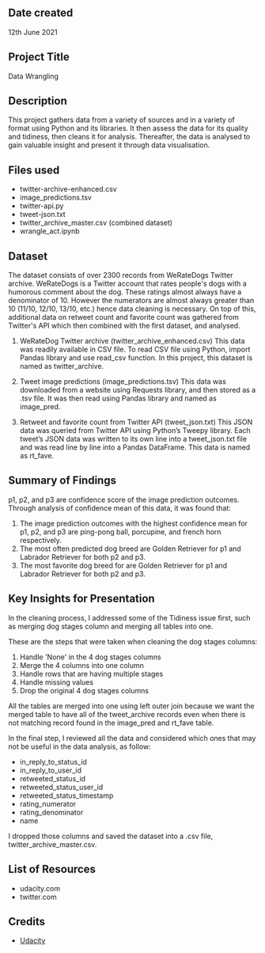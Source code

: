 ## Date created
12th June 2021


## Project Title
Data Wrangling


## Description
This project gathers data from a variety of sources and in a variety of format using Python and its libraries. It then assess the data for its quality and tidiness, then cleans it for analysis. Thereafter, the data is analysed to gain valuable insight and present it through data visualisation.


## Files used
* twitter-archive-enhanced.csv
* image_predictions.tsv
* twitter-api.py
* tweet-json.txt
* twitter_archive_master.csv (combined dataset)
* wrangle_act.ipynb


## Dataset
The dataset consists of over 2300 records from WeRateDogs Twitter archive. WeRateDogs is a Twitter account that rates people's dogs with a humorous comment about the dog. These ratings almost always have a denominator of 10. However the numerators are almost always greater than 10 (11/10, 12/10, 13/10, etc.) hence data cleaning is necessary. On top of this, additional data on retweet count and favorite count was gathered from Twitter's API which then combined with the first dataset, and analysed.

1. WeRateDog Twitter archive (twitter_archive_enhanced.csv)
This data was readily available in CSV file. To read CSV file using Python, import Pandas library and use read_csv function. In this project, this dataset is named as twitter_archive.

2. Tweet image predictions (image_predictions.tsv)
This data was downloaded from a website using Requests library, and then stored as a .tsv file. It was then read using Pandas library and named as image_pred.

3. Retweet and favorite count from Twitter API (tweet_json.txt)
This JSON data was queried from Twitter API using Python’s Tweepy library. Each tweet’s JSON data was written to its own line into a tweet_json.txt file and was read line by line into a Pandas DataFrame. This data is named as rt_fave.


## Summary of Findings
p1, p2, and p3 are confidence score of the image prediction outcomes. Through analysis of confidence mean of this data, it was found that:
1. The image prediction outcomes with the highest confidence mean for p1, p2, and p3 are ping-pong ball, porcupine, and french horn respectively.
2. The most often predicted dog breed are Golden Retriever for p1 and Labrador Retriever for both p2 and p3.
3. The most favorite dog breed for are Golden Retriever for p1 and Labrador Retriever for both p2 and p3.


## Key Insights for Presentation
In the cleaning process, I addressed some of the Tidiness issue first, such as merging dog stages column and merging all tables into one.

These are the steps that were taken when cleaning the dog stages columns:
1. Handle 'None' in the 4 dog stages columns
2. Merge the 4 columns into one column
3. Handle rows that are having multiple stages
4. Handle missing values
5. Drop the original 4 dog stages columns

All the tables are merged into one using left outer join because we want the merged table to have all of the tweet_archive records even when there is not matching record found in the image_pred and rt_fave table.

In the final step, I reviewed all the data and considered which ones that may not be useful in the data analysis, as follow:
- in_reply_to_status_id
- in_reply_to_user_id
- retweeted_status_id
- retweeted_status_user_id
- retweeted_status_timestamp
- rating_numerator
- rating_denominator
- name

I dropped those columns and saved the dataset into a .csv file, twitter_archive_master.csv.


## List of Resources
- udacity.com
- twitter.com


## Credits
* [Udacity](udacity.com)
